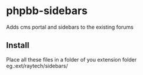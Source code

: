 # phpbb-sidebars
Adds cms portal and sidebars to the existing forums

## Install ##

Place all these files in a folder of you extension folder eg.:ext/raytech/sidebars/